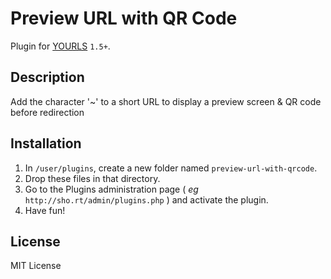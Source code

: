 Preview URL with QR Code
====================

Plugin for [YOURLS](http://yourls.org) `1.5+`. 

Description
-----------
Add the character '~' to a short URL to display a preview screen & QR code before redirection

Installation
------------
1. In `/user/plugins`, create a new folder named `preview-url-with-qrcode`.
2. Drop these files in that directory.
3. Go to the Plugins administration page ( *eg* `http://sho.rt/admin/plugins.php` ) and activate the plugin.
4. Have fun!

License
-------
MIT License

